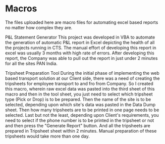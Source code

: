 # Macros
The files uploaded here are macro files for automating excel based reports no matter how complex they are.

P&L Statement Generator
This project was developed in VBA to automate the generation of automatic P&L report in Excel depicting the health of all the projects running in CTS. The manual effort of developing this report in excel was usually 3 months with high rate of errors. After developing this report, the Company was able to pull out the report in just under 2 minutes for all the sites PAN India.

Tripsheet Preparation Tool
During the initial phase of implementing the web based transport solution at our Client side, there was a need of creating the tripsheets for employee transport to and fro from Company. So I created this macro, wherein raw excel data was pasted into the third sheet of this macro and then in the tool sheet, you just need to select which tripsheet type (Pick or Drop) is to be prepared. Then the name of the site is to be selected, depending upon which site's data was pasted in the Data Dump sheet. Then how many tripsheets are to be printed in one page needs to be selected. Last but not the least, depending upon Client's requirements, you need to select if the phone number is to be printed in the tripsheet or not and then press the "Generate Report" button. And all the tripsheets are prepared in Tripsheet sheet within 2 minutes. Manual preparation of these tripsheets would take more than one day.

